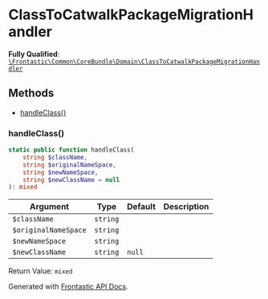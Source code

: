 #  ClassToCatwalkPackageMigrationHandler

**Fully Qualified**: [`\Frontastic\Common\CoreBundle\Domain\ClassToCatwalkPackageMigrationHandler`](../../../../src/php/CoreBundle/Domain/ClassToCatwalkPackageMigrationHandler.php)

## Methods

* [handleClass()](#handleclass)

### handleClass()

```php
static public function handleClass(
    string $className,
    string $originalNameSpace,
    string $newNameSpace,
    string $newClassName = null
): mixed
```

Argument|Type|Default|Description
--------|----|-------|-----------
`$className`|`string`||
`$originalNameSpace`|`string`||
`$newNameSpace`|`string`||
`$newClassName`|`string`|`null`|

Return Value: `mixed`

Generated with [Frontastic API Docs](https://github.com/FrontasticGmbH/apidocs).
